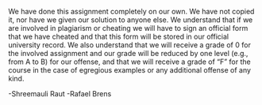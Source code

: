 We have done this assignment completely on our own. We have not copied it, nor
have we given our solution to anyone else. We understand that if we are involved in
plagiarism or cheating we will have to sign an official form that we have cheated and that
this form will be stored in our official university record. We also understand that we
will receive a grade of 0 for the involved assignment and our grade will be reduced
by one level (e.g., from A to B) for our offense, and that we will receive a grade of
“F” for the course in the case of egregious examples or any additional offense of any
kind.

-Shreemauli Raut
-Rafael Brens